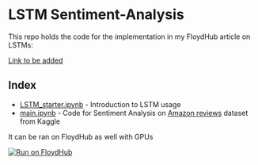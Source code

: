 # LSTM Sentiment-Analysis

This repo holds the code for the implementation in my FloydHub article on LSTMs:

[Link to be added](http://link/to/article)

Index
-----
- [LSTM_starter.ipynb](./LSTM_starter.ipynb) - Introduction to LSTM usage
- [main.ipynb](./main.ipynb) - Code for Sentiment Analysis on [Amazon reviews](https://www.kaggle.com/bittlingmayer/amazonreviews) dataset from Kaggle

It can be ran on FloydHub as well with GPUs

[![Run on FloydHub](https://static.floydhub.com/button/button-small.svg)](https://floydhub.com/run?template=https://github.com/gabrielloye/LSTM_Sentiment-Analysis)

